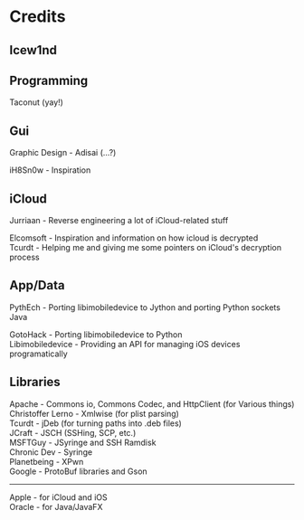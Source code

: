 Credits
=======

Icew1nd
-------

Programming
-----------

Taconut (yay!)  

Gui
---
Graphic Design - Adisai (...?)  
  
iH8Sn0w - Inspiration  

iCloud
------
Jurriaan - Reverse engineering a lot of iCloud-related stuff  
  
Elcomsoft - Inspiration and information on how icloud is decrypted  
Tcurdt - Helping me and giving me some pointers on iCloud's  decryption process  

App/Data
--------
PythEch - Porting libimobiledevice to Jython and porting Python sockets Java  
  
GotoHack - Porting libimobiledevice to Python  
Libimobiledevice - Providing an API for managing iOS devices programatically  

Libraries
---------

Apache - Commons io, Commons Codec, and HttpClient (for Various things)  
Christoffer Lerno - Xmlwise (for plist parsing)  
Tcurdt - jDeb (for turning paths into .deb files)  
JCraft - JSCH (SSHing, SCP, etc.)  
MSFTGuy - JSyringe and SSH Ramdisk  
Chronic Dev - Syringe  
Planetbeing - XPwn  
Google - ProtoBuf libraries and Gson 
_______

Apple - for iCloud and iOS  
Oracle - for Java/JavaFX  

